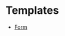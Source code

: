 # Templates

<!-- [![pages-build-deployment](https://github.com/adrian2793/templates/actions/workflows/pages/pages-build-deployment/badge.svg)](https://github.com/adrian2793/templates/actions/workflows/pages/pages-build-deployment) -->

- [Form](https://modithapahan.github.io/form.html)
